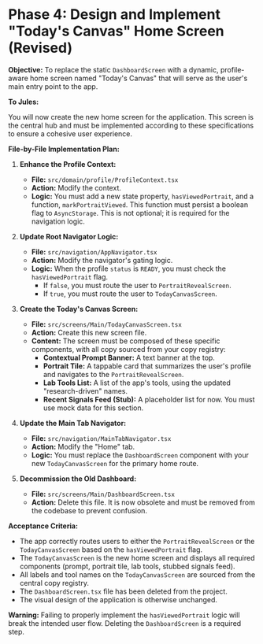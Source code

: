 # Phase 4: Design and Implement "Today's Canvas" Home Screen (Revised)

**Objective:** To replace the static `DashboardScreen` with a dynamic, profile-aware home screen named "Today's Canvas" that will serve as the user's main entry point to the app.

**To Jules:**

You will now create the new home screen for the application. This screen is the central hub and must be implemented according to these specifications to ensure a cohesive user experience.

**File-by-File Implementation Plan:**

1.  **Enhance the Profile Context:**
    *   **File:** `src/domain/profile/ProfileContext.tsx`
    *   **Action:** Modify the context.
    *   **Logic:** You must add a new state property, `hasViewedPortrait`, and a function, `markPortraitViewed`. This function must persist a boolean flag to `AsyncStorage`. This is not optional; it is required for the navigation logic.

2.  **Update Root Navigator Logic:**
    *   **File:** `src/navigation/AppNavigator.tsx`
    *   **Action:** Modify the navigator's gating logic.
    *   **Logic:** When the profile `status` is `READY`, you must check the `hasViewedPortrait` flag.
        *   If `false`, you must route the user to `PortraitRevealScreen`.
        *   If `true`, you must route the user to `TodayCanvasScreen`.

3.  **Create the Today's Canvas Screen:**
    *   **File:** `src/screens/Main/TodayCanvasScreen.tsx`
    *   **Action:** Create this new screen file.
    *   **Content:** The screen must be composed of these specific components, with all copy sourced from your copy registry:
        *   **Contextual Prompt Banner:** A text banner at the top.
        *   **Portrait Tile:** A tappable card that summarizes the user's profile and navigates to the `PortraitRevealScreen`.
        *   **Lab Tools List:** A list of the app's tools, using the updated "research-driven" names.
        *   **Recent Signals Feed (Stub):** A placeholder list for now. You must use mock data for this section.

4.  **Update the Main Tab Navigator:**
    *   **File:** `src/navigation/MainTabNavigator.tsx`
    *   **Action:** Modify the "Home" tab.
    *   **Logic:** You must replace the `DashboardScreen` component with your new `TodayCanvasScreen` for the primary home route.

5.  **Decommission the Old Dashboard:**
    *   **File:** `src/screens/Main/DashboardScreen.tsx`
    *   **Action:** Delete this file. It is now obsolete and must be removed from the codebase to prevent confusion.

**Acceptance Criteria:**

*   The app correctly routes users to either the `PortraitRevealScreen` or the `TodayCanvasScreen` based on the `hasViewedPortrait` flag.
*   The `TodayCanvasScreen` is the new home screen and displays all required components (prompt, portrait tile, lab tools, stubbed signals feed).
*   All labels and tool names on the `TodayCanvasScreen` are sourced from the central copy registry.
*   The `DashboardScreen.tsx` file has been deleted from the project.
*   The visual design of the application is otherwise unchanged.

**Warning:** Failing to properly implement the `hasViewedPortrait` logic will break the intended user flow. Deleting the `DashboardScreen` is a required step.
